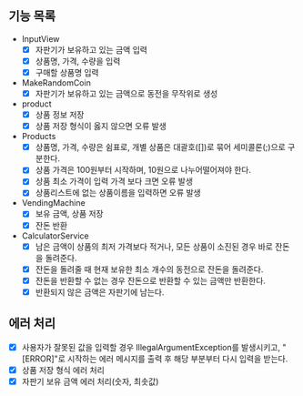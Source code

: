 ## 기능 목록

- InputView 
  - [x] 자판기가 보유하고 있는 금액 입력
  - [x] 상품명, 가격, 수량을 입력
  - [x] 구매할 상품명 입력

- MakeRandomCoin
  - [x] 자판기가 보유하고 있는 금액으로 동전을 무작위로 생성

- product
  - [x] 상품 정보 저장
  - [x] 상품 저장 형식이 옳지 않으면 오류 발생 

- Products
  - [x] 상품명, 가격, 수량은 쉼표로, 개별 상품은 대괄호([])로 묶어 세미콜론(;)으로 구분한다.
  - [x] 상품 가격은 100원부터 시작하며, 10원으로 나누어떨어져야 한다.
  - [x] 상품 최소 가격이 입력 가격 보다 크면 오류 발생
  - [x] 상품리스트에 없는 상품이름을 입력하면 오류 발생
  
- VendingMachine
  - [x] 보유 금액, 상품 저장
  - [x] 잔돈 반환

- CalculatorService
  - [x] 남은 금액이 상품의 최저 가격보다 적거나, 모든 상품이 소진된 경우 바로 잔돈을 돌려준다.
  - [x] 잔돈을 돌려줄 때 현재 보유한 최소 개수의 동전으로 잔돈을 돌려준다.
  - [x] 잔돈을 반환할 수 없는 경우 잔돈으로 반환할 수 있는 금액만 반환한다.
  - [x] 반환되지 않은 금액은 자판기에 남는다.

## 에러 처리
- [x] 사용자가 잘못된 값을 입력할 경우 IllegalArgumentException를 발생시키고, "[ERROR]"로 시작하는 에러 메시지를 출력 후 해당 부분부터 다시 입력을 받는다.
- [x] 상품 저장 형식 에러 처리
- [x] 자판기 보유 금액 에러 처리(숫자, 최솟값)